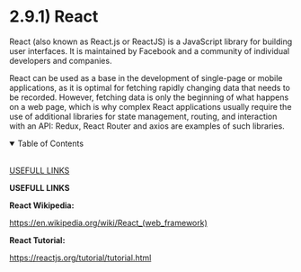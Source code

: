 # 2.9.1) React

React (also known as React.js or ReactJS) is a JavaScript library for building user interfaces. It is maintained by Facebook and a community of individual developers and companies.

React can be used as a base in the development of single-page or mobile applications, as it is optimal for fetching rapidly changing data that needs to be recorded. However, fetching data is only the beginning of what happens on a web page, which is why complex React applications usually require the use of additional libraries for state management, routing, and interaction with an API: Redux, React Router and axios are examples of such libraries.

<details open>
<summary>Table of Contents</summary>
<br>

[USEFULL LINKS](#hx)

</details>

<a name="hx"/>

**USEFULL LINKS**

**React Wikipedia:**

https://en.wikipedia.org/wiki/React_(web_framework)

**React Tutorial:**

https://reactjs.org/tutorial/tutorial.html